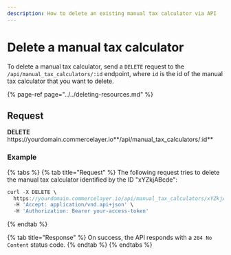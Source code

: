```yaml
---
description: How to delete an existing manual tax calculator via API
---
```


# Delete a manual tax calculator

To delete a manual tax calculator, send a `DELETE` request to the `/api/manual_tax_calculators/:id` endpoint, where `id` is the id of the manual tax calculator that you want to delete.

{% page-ref page="../../deleting-resources.md" %}

## Request

**DELETE** https://<i></i>yourdomain.commercelayer.io**/api/manual_tax_calculators/:id**

### Example

{% tabs %}
{% tab title="Request" %}
The following request tries to delete the manual tax calculator identified by the ID "xYZkjABcde":

```javascript
curl -X DELETE \
  https://yourdomain.commercelayer.io/api/manual_tax_calculators/xYZkjABcde \
  -H 'Accept: application/vnd.api+json' \
  -H 'Authorization: Bearer your-access-token'
```
{% endtab %}

{% tab title="Response" %}
On success, the API responds with a `204 No Content` status code.
{% endtab %}
{% endtabs %}

